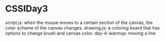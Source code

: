 # CSSIDay3
script.js: when the mouse moves to a certain section of the canvas, the color scheme of the canvas changes.
drawing.js: a coloring board that has options to change brush and canvas color.
day-4-warmup: moving a line
